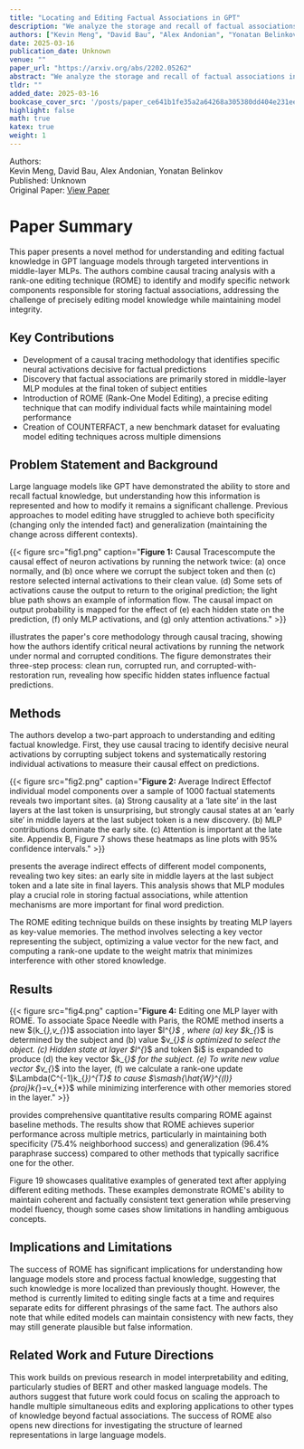 ```yaml
---
title: "Locating and Editing Factual Associations in GPT"
description: "We analyze the storage and recall of factual associations in autoregressive transformer language models, finding evidence that these associations correspond to localized, directly-editable computation..."
authors: ["Kevin Meng", "David Bau", "Alex Andonian", "Yonatan Belinkov"]
date: 2025-03-16
publication_date: Unknown
venue: ""
paper_url: "https://arxiv.org/abs/2202.05262"
abstract: "We analyze the storage and recall of factual associations in autoregressive transformer language models, finding evidence that these associations correspond to localized, directly-editable computations. We first develop a causal intervention for identifying neuron activations that are decisive in a model's factual predictions. This reveals a distinct set of steps in middle-layer feed-forward modules that mediate factual predictions while processing subject tokens. To test our hypothesis that these computations correspond to factual association recall, we modify feed-forward weights to update specific factual associations using Rank-One Model Editing (ROME). We find that ROME is effective on a standard zero-shot relation extraction (zsRE) model-editing task, comparable to existing methods. To perform a more sensitive evaluation, we also evaluate ROME on a new dataset of counterfactual assertions, on which it simultaneously maintains both specificity and generalization, whereas other methods sacrifice one or another. Our results confirm an important role for mid-layer feed-forward modules in storing factual associations and suggest that direct manipulation of computational mechanisms may be a feasible approach for model editing. The code, dataset, visualizations, and an interactive demo notebook are available at https://rome.baulab.info/"
tldr: ""
added_date: 2025-03-16
bookcase_cover_src: '/posts/paper_ce641b1fe35a2a64268a305380dd404e231eec02/thumbnail.png'
highlight: false
math: true
katex: true
weight: 1
---
```


<div class="paper-meta">
  <div class="paper-meta-item">
    <span class="paper-meta-label">Authors:</span>
    <div class="paper-authors">
      Kevin Meng, David Bau, Alex Andonian, Yonatan Belinkov
    </div>
  </div>
  <div class="paper-meta-item">
    <span class="paper-meta-label">Published:</span>
    <span>Unknown</span>
  </div>
  <div class="paper-meta-item">
    <span class="paper-meta-label">Original Paper:</span>
    <a href="https://arxiv.org/abs/2202.05262" target="_blank" rel="noopener">View Paper</a>
  </div>
</div>

# Paper Summary

This paper presents a novel method for understanding and editing factual knowledge in GPT language models through targeted interventions in middle-layer MLPs. The authors combine causal tracing analysis with a rank-one editing technique (ROME) to identify and modify specific network components responsible for storing factual associations, addressing the challenge of precisely editing model knowledge while maintaining model integrity.

## Key Contributions
- Development of a causal tracing methodology that identifies specific neural activations decisive for factual predictions
- Discovery that factual associations are primarily stored in middle-layer MLP modules at the final token of subject entities
- Introduction of ROME (Rank-One Model Editing), a precise editing technique that can modify individual facts while maintaining model performance
- Creation of COUNTERFACT, a new benchmark dataset for evaluating model editing techniques across multiple dimensions

## Problem Statement and Background
Large language models like GPT have demonstrated the ability to store and recall factual knowledge, but understanding how this information is represented and how to modify it remains a significant challenge. Previous approaches to model editing have struggled to achieve both specificity (changing only the intended fact) and generalization (maintaining the change across different contexts).

{{< figure src="fig1.png" caption="**Figure 1:** Causal Tracescompute the causal effect of neuron activations by running the network twice: (a) once normally, and (b) once where we corrupt the subject token and then (c) restore selected internal activations to their clean value. (d) Some sets of activations cause the output to return to the original prediction; the light blue path shows an example of information flow. The causal impact on output probability is mapped for the effect of (e) each hidden state on the prediction, (f) only MLP activations, and (g) only attention activations." >}}

 illustrates the paper's core methodology through causal tracing, showing how the authors identify critical neural activations by running the network under normal and corrupted conditions. The figure demonstrates their three-step process: clean run, corrupted run, and corrupted-with-restoration run, revealing how specific hidden states influence factual predictions.

## Methods
The authors develop a two-part approach to understanding and editing factual knowledge. First, they use causal tracing to identify decisive neural activations by corrupting subject tokens and systematically restoring individual activations to measure their causal effect on predictions. 

{{< figure src="fig2.png" caption="**Figure 2:** Average Indirect Effectof individual model components over a sample of 1000 factual statements reveals two important sites. (a) Strong causality at a ‘late site’ in the last layers at the last token is unsurprising, but strongly causal states at an ‘early site’ in middle layers at the last subject token is a new discovery. (b) MLP contributions dominate the early site. (c) Attention is important at the late site. Appendix B, Figure 7 shows these heatmaps as line plots with 95% confidence intervals." >}}

 presents the average indirect effects of different model components, revealing two key sites: an early site in middle layers at the last subject token and a late site in final layers. This analysis shows that MLP modules play a crucial role in storing factual associations, while attention mechanisms are more important for final word prediction.

The ROME editing technique builds on these insights by treating MLP layers as key-value memories. The method involves selecting a key vector representing the subject, optimizing a value vector for the new fact, and computing a rank-one update to the weight matrix that minimizes interference with other stored knowledge.

## Results

{{< figure src="fig4.png" caption="**Figure 4:** Editing one MLP layer with ROME. To associate Space Needle with Paris, the ROME method inserts a new \$(k_{*},v_{*})\$ association into layer \$l^{*}\$ , where (a) key \$k_{*}\$ is determined by the subject and (b) value \$v_{*}\$ is optimized to select the object. (c) Hidden state at layer \$l^{*}\$ and token \$i\$ is expanded to produce (d) the key vector \$k_{*}\$ for the subject. (e) To write new value vector \$v_{*}\$ into the layer, (f) we calculate a rank-one update \$\\Lambda(C^{-1}k_{*})^{T}\$ to cause \$\\smash{\\hat{W}^{(l)}_{proj}k_{*}=v_{*}}\$ while minimizing interference with other memories stored in the layer." >}}

 provides comprehensive quantitative results comparing ROME against baseline methods. The results show that ROME achieves superior performance across multiple metrics, particularly in maintaining both specificity (75.4% neighborhood success) and generalization (96.4% paraphrase success) compared to other methods that typically sacrifice one for the other.

Figure 19 showcases qualitative examples of generated text after applying different editing methods. These examples demonstrate ROME's ability to maintain coherent and factually consistent text generation while preserving model fluency, though some cases show limitations in handling ambiguous concepts.

## Implications and Limitations
The success of ROME has significant implications for understanding how language models store and process factual knowledge, suggesting that such knowledge is more localized than previously thought. However, the method is currently limited to editing single facts at a time and requires separate edits for different phrasings of the same fact. The authors also note that while edited models can maintain consistency with new facts, they may still generate plausible but false information.

## Related Work and Future Directions
This work builds on previous research in model interpretability and editing, particularly studies of BERT and other masked language models. The authors suggest that future work could focus on scaling the approach to handle multiple simultaneous edits and exploring applications to other types of knowledge beyond factual associations. The success of ROME also opens new directions for investigating the structure of learned representations in large language models.